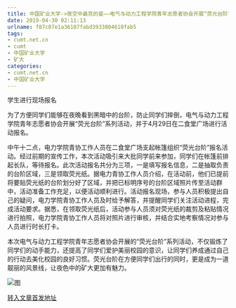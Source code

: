 ```yaml
---
title: 中国矿业大学->夜空中最亮的星——电气与动力工程学院青年志愿者协会开展“荧光台阶”系列活动 | cumt.net.cn
date: 2019-04-30 02:11:13
urlname: f87c07e1a36107fabd3933804610fab5
tags: 
- cumt.net.cn
- cumt
- 中国矿业大学
- 矿大
categories:
- cumt.net.cn
- 中国矿业大学
---
```


学生进行现场报名

为了方便同学们能够在夜晚看到黑暗中的台阶，防止同学们摔倒，电气与动力工程学院青年志愿者协会开展“荧光台阶”系列活动，并于4月29日在二食堂广场进行活动报名。

中午十二点，电力学院青协工作人员在二食堂广场支起帐篷组织“荧光台阶”报名活动。经过前期的宣传工作，本次活动吸引来大批同学前来参加，同学们在帐篷前排起长队，等待报名。此次活动报名共分为三项，一是填写报名信息，二是抽取负责的台阶区域，三是领取荧光纸。据电力青协工作人员介绍，在活动前，他们已提前将要贴荧光纸的台阶划分好了区域，并把已标明序号的台阶区域照片传至活动群中，活动准备工作充足，以便活动顺利进行。活动报名现场，参与人员积极提出自己的疑问，电力学院青协工作人员及时给予解答，并提醒同学们关注活动进程，完成活动要求。据悉，在领取荧光纸后，活动参与人员须对荧光纸的裁剪及粘贴情况进行拍照，电力学院青协工作人员将对照片进行审核，并结合实地考察情况对参与人员进行时长打卡。

本次电气与动力工程学院青年志愿者协会开展的“荧光台阶”系列活动，不仅锻炼了同学们的动手能力，还提高了同学们爱护美丽校园的意识，让同学们养成通过自己的行动去美化校园的良好习惯。荧光台阶在方便同学们出行的同时，更是成为一道靓丽的风景线，让夜色中的矿大更加有魅力。

![图](http://xwzx.cumt.edu.cn/_upload/article/images/4e/cc/0154f6284a2791e7825ffd906090/b7adcd10-1c8f-459b-b29e-0f105a0b5f6e.jpg)

[转入文章首发地址](http://xwzx.cumt.edu.cn/f9/93/c523a522643/page.htm)